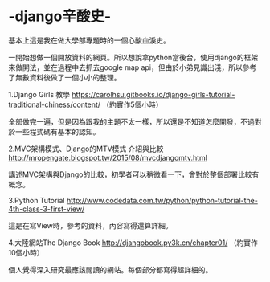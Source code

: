 # -django辛酸史-

基本上這是我在做大學部專題時的一個心酸血淚史。

一開始想做一個開放資料的網頁。所以想說拿python當後台，使用django的框架來做開法，並在過程中去抓去google map api，但由於小弟見識出淺，所以參考了無數資料後做了一個小小的整理。

1.Django Girls 教學
https://carolhsu.gitbooks.io/django-girls-tutorial-traditional-chiness/content/
（約實作5個小時）

全部做完一遍，但是因為跟我的主題不太一樣，所以還是不知道怎麼開發，不過對於一些程式碼有基本的認知。


2.MVC架構模式、Django的MTV模式 介紹與比較
http://mropengate.blogspot.tw/2015/08/mvcdjangomtv.html

講述MVC架構與Django的比較，初學者可以稍微看一下，會對於整個部署比較有概念。

3.Python Tutorial 
http://www.codedata.com.tw/python/python-tutorial-the-4th-class-3-first-view/

這是在寫View時，參考的資料，內容寫得還算詳細。

4.大陸網站The Django Book
http://djangobook.py3k.cn/chapter01/
（約實作10個小時）

個人覺得深入研究最應該閱讀的網站。每個部分都寫得超詳細的。

